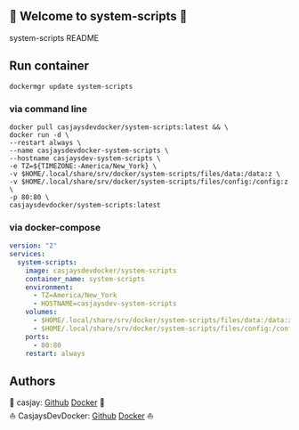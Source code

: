 ## 👋 Welcome to system-scripts 🚀  

system-scripts README  
  
  
## Run container

```shell
dockermgr update system-scripts
```

### via command line

```shell
docker pull casjaysdevdocker/system-scripts:latest && \
docker run -d \
--restart always \
--name casjaysdevdocker-system-scripts \
--hostname casjaysdev-system-scripts \
-e TZ=${TIMEZONE:-America/New_York} \
-v $HOME/.local/share/srv/docker/system-scripts/files/data:/data:z \
-v $HOME/.local/share/srv/docker/system-scripts/files/config:/config:z \
-p 80:80 \
casjaysdevdocker/system-scripts:latest
```

### via docker-compose

```yaml
version: "2"
services:
  system-scripts:
    image: casjaysdevdocker/system-scripts
    container_name: system-scripts
    environment:
      - TZ=America/New_York
      - HOSTNAME=casjaysdev-system-scripts
    volumes:
      - $HOME/.local/share/srv/docker/system-scripts/files/data:/data:z
      - $HOME/.local/share/srv/docker/system-scripts/files/config:/config:z
    ports:
      - 80:80
    restart: always
```

## Authors  

🤖 casjay: [Github](https://github.com/casjay) [Docker](https://hub.docker.com/r/casjay) 🤖  
⛵ CasjaysDevDocker: [Github](https://github.com/casjaysdevdocker) [Docker](https://hub.docker.com/r/casjaysdevdocker) ⛵  

